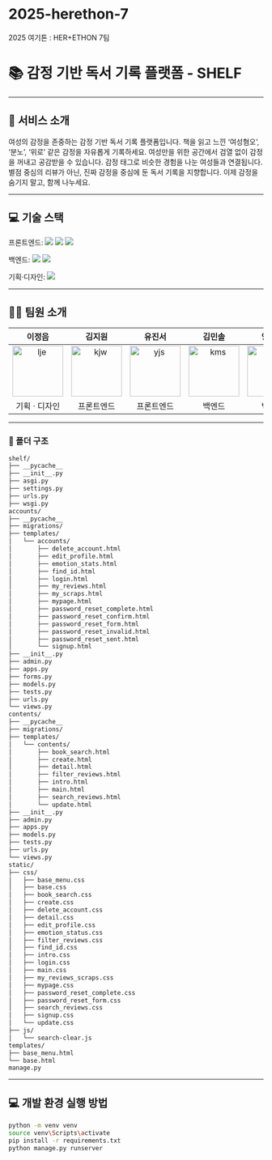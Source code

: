 # 2025-herethon-7
2025 여기톤 : HER+ETHON 7팀

# 📚 감정 기반 독서 기록 플랫폼 - SHELF

---

## 🌟 서비스 소개
여성의 감정을 존중하는 감정 기반 독서 기록 플랫폼입니다.
책을 읽고 느낀 ‘여성혐오’, ‘분노’, ‘위로’ 같은 감정을 자유롭게 기록하세요.
여성만을 위한 공간에서 검열 없이 감정을 꺼내고 공감받을 수 있습니다.
감정 태그로 비슷한 경험을 나눈 여성들과 연결됩니다.
별점 중심의 리뷰가 아닌, 진짜 감정을 중심에 둔 독서 기록을 지향합니다.
이제 감정을 숨기지 말고, 함께 나누세요.

---

## 💻 기술 스택
<span>프론트엔드: </span> 
<img src="https://img.shields.io/badge/html-E34F26?style=for-the-badge&logo=html5&logoColor=white"> 
<img src="https://img.shields.io/badge/css-1572B6?style=for-the-badge&logo=css3&logoColor=white"> 
<img src="https://img.shields.io/badge/javascript-F7DF1E?style=for-the-badge&logo=javascript&logoColor=black">

<span>백엔드: </span>
<img src="https://img.shields.io/badge/python-3776AB?style=for-the-badge&logo=python&logoColor=white"> 
<img src="https://img.shields.io/badge/django-092E20?style=for-the-badge&logo=Django&logoColor=white">

<span>기획·디자인: </span> 
<img src="https://img.shields.io/badge/figma-F24E1E?style=for-the-badge&logo=figma&logoColor=white">

---

## 👩‍💻 팀원 소개
|이정음|김지원|유진서|김민솔|양현빈|
|:------:|:------:|:------:|:------:|:------:|
|<img width="100" alt="lje" src="https://github.com/user-attachments/assets/0d43f36a-9034-443d-b66d-0a8687c2ace9" />|<img width="100" alt="kjw" src="https://github.com/user-attachments/assets/15909954-7449-4951-b59b-5f1e6d562690" />|<img width="100" alt="yjs" src="https://github.com/user-attachments/assets/0f508f7a-8945-40e1-8290-14d9b143d9fd" />|<img width="100" alt="kms" src="https://github.com/user-attachments/assets/f062f42b-077c-4c49-88d3-377968f0e02c" />|<img width="100" alt="yhb" src="https://github.com/user-attachments/assets/bee2c402-0b4e-40b7-8cff-d0886a19b7aa" />|
|기획 · 디자인|프론트엔드|프론트엔드|백엔드|백엔드|

---

### 📁 폴더 구조
```bash
shelf/
├── __pycache__
├── __init__.py
├── asgi.py
├── settings.py
├── urls.py
├── wsgi.py
accounts/
├── __pycache__
├── migrations/
├── templates/
│   └── accounts/
│       ├── delete_account.html
│       ├── edit_profile.html
│       ├── emotion_stats.html
│       ├── find_id.html
│       ├── login.html
│       ├── my_reviews.html
│       ├── my_scraps.html
│       ├── mypage.html
│       ├── password_reset_complete.html
│       ├── password_reset_confirm.html
│       ├── password_reset_form.html
│       ├── password_reset_invalid.html
│       ├── password_reset_sent.html
│       └── signup.html
├── __init__.py
├── admin.py
├── apps.py
├── forms.py
├── models.py
├── tests.py
├── urls.py
└── views.py
contents/
├── __pycache__
├── migrations/
├── templates/
│   └── contents/
│       ├── book_search.html
│       ├── create.html
│       ├── detail.html
│       ├── filter_reviews.html
│       ├── intro.html
│       ├── main.html
│       ├── search_reviews.html
│       └── update.html
├── __init__.py
├── admin.py
├── apps.py
├── models.py
├── tests.py
├── urls.py
└── views.py
static/
├── css/
│   ├── base_menu.css
│   ├── base.css
│   ├── book_search.css
│   ├── create.css
│   ├── delete_account.css
│   ├── detail.css
│   ├── edit_profile.css
│   ├── emotion_status.css
│   ├── filter_reviews.css
│   ├── find_id.css
│   ├── intro.css
│   ├── login.css
│   ├── main.css
│   ├── my_reviews_scraps.css
│   ├── mypage.css
│   ├── password_reset_complete.css
│   ├── password_reset_form.css
│   ├── search_reviews.css
│   ├── signup.css
│   └── update.css
├── js/
│   └── search-clear.js
templates/
├── base_menu.html
└── base.html
manage.py
```

---

## 💻 개발 환경 실행 방법
```bash
python -m venv venv
source venv\Scripts\activate
pip install -r requirements.txt
python manage.py runserver
```
